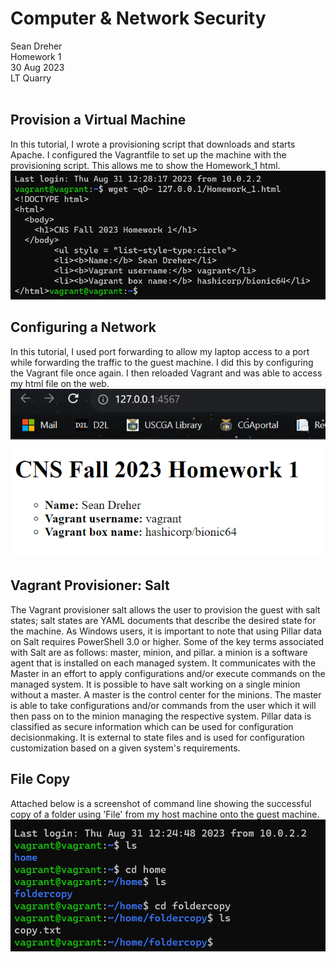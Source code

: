 # **Computer & Network Security**
Sean Dreher  <br />
Homework 1  <br />
30 Aug 2023  <br />
LT Quarry <br />
<br />
## **Provision a Virtual Machine**
In this tutorial, I wrote a provisioning script that downloads and starts Apache. I configured the Vagrantfile to set up the machine with the provisioning script. This allows me to show the Homework_1 html. <br />
![Command Line Screenshot](https://github.com/seandreher/CNS-Lab/blob/main/Homework1/CNS_attach11.png)
<br />
## **Configuring a Network**
In this tutorial, I used port forwarding to allow my laptop access to a port while forwarding the traffic to the guest machine. I did this by configuring the Vagrant file once again. I then reloaded Vagrant and was able to access my html file on the web. <br />
![Website Screenshot](https://github.com/seandreher/CNS-Lab/blob/main/Homework1/CNS_attach2.png)
<br />
## **Vagrant Provisioner: Salt**
The Vagrant provisioner salt allows the user to provision the guest with salt states; salt states are YAML documents that describe the desired state for the machine. As Windows users, it is important to note that using Pillar data on Salt requires PowerShell 3.0 or higher. Some of the key terms associated with Salt are as follows: master, minion, and pillar. a minion is a software agent that is installed on each managed system. It communicates with the Master in an effort to apply configurations and/or execute commands on the managed system. It is possible to have salt working on a single minion without a master. A master is the control center for the minions. The master is able to take configurations and/or commands from the user which it will then pass on to the minion managing the respective system. Pillar data is classified as secure information which can be used for configuration decisionmaking. It is external to state files and is used for configuration customization based on a given system's requirements. <br />
## **File Copy**
Attached below is a screenshot of command line showing the successful copy of a folder using 'File' from my host machine onto the guest machine. <br />
![Copy Screenshot](https://github.com/seandreher/CNS-Lab/blob/main/Homework1/CNS_attach3.png)

